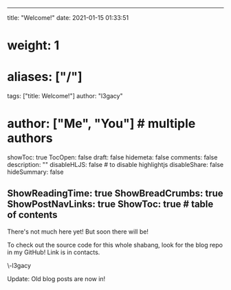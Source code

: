 
---
title: "Welcome!"
date: 2021-01-15 01:33:51
# weight: 1
# aliases: ["/"]
tags: ["title: Welcome!"]
author: "l3gacy"
# author: ["Me", "You"] # multiple authors
showToc: true
TocOpen: false
draft: false
hidemeta: false
comments: false
description: ""
disableHLJS: false # to disable highlightjs
disableShare: false
hideSummary: false

ShowReadingTime: true
ShowBreadCrumbs: true
ShowPostNavLinks: true
ShowToc: true # table of contents
---

There's not much here yet! But soon there will be!  

To check out the source code for this whole shabang, look for the blog repo in my GitHub! Link is in contacts.  

  

\\-l3gacy  

  

Update: Old blog posts are now in!
